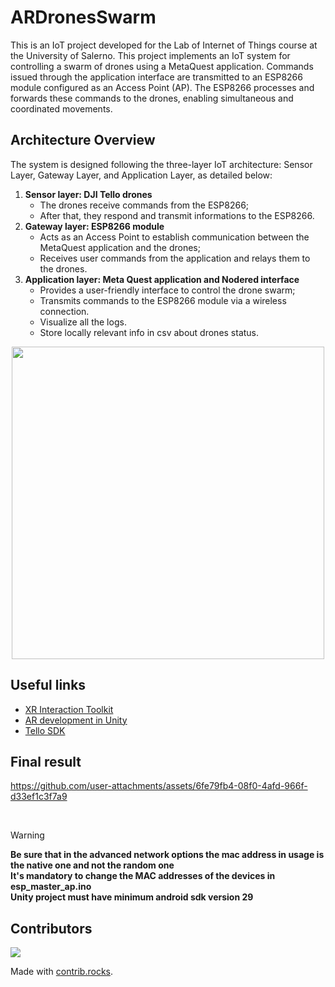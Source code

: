 # ARDronesSwarm
This is an IoT project developed for the Lab of Internet of Things course at the University of Salerno. This project implements an IoT system for controlling a swarm of drones using a MetaQuest application. Commands issued through the application interface are transmitted to an ESP8266 module configured as an Access Point (AP). The ESP8266 processes and forwards these commands to the drones, enabling simultaneous and coordinated movements.

## Architecture Overview
The system is designed following the three-layer IoT architecture: Sensor Layer, Gateway Layer, and Application Layer, as detailed below:
1. **Sensor layer: DJI Tello drones**
    - The drones receive commands from the ESP8266;
    - After that, they respond and transmit informations to the ESP8266.
2. **Gateway layer: ESP8266 module**
   - Acts as an Access Point to establish communication between the MetaQuest application and the drones;
   - Receives user commands from the application and relays them to the drones.
3. **Application layer: Meta Quest application and Nodered interface**
   - Provides a user-friendly interface to control the drone swarm;
   - Transmits commands to the ESP8266 module via a wireless connection.
   - Visualize all the logs.
   - Store locally relevant info in csv about drones status.
<p align="center">
    <img src="https://github.com/user-attachments/assets/f2e8bfa1-41a5-4a8c-be10-136be7a79af1" width=500 height=500>
</p>

## Useful links
- [XR Interaction Toolkit](https://docs.unity3d.com/Packages/com.unity.xr.interaction.toolkit@3.0/manual/index.html)
- [AR development in Unity](https://docs.unity3d.com/6000.0/Documentation/Manual/AROverview.html)
- [Tello SDK](https://dl-cdn.ryzerobotics.com/downloads/Tello/Tello%20SDK%202.0%20User%20Guide.pdf)

## Final result
https://github.com/user-attachments/assets/6fe79fb4-08f0-4afd-966f-d33ef1c3f7a9

<br>

> [!WARNING] 
> **Be sure that in the advanced network options the mac address in usage is the native one and not the random one** <br>
> **It's mandatory to change the MAC addresses of the devices in esp_master_ap.ino** <br>
> **Unity project must have minimum android sdk version 29**

## Contributors
<a href="https://github.com/VanniMaceria/Progetto-LabIoT/graphs/contributors">
  <img src="https://contrib.rocks/image?repo=VanniMaceria/Progetto-LabIoT" />
</a>

Made with [contrib.rocks](https://contrib.rocks).
